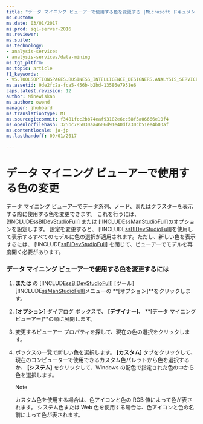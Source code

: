 ```yaml
---
title: "データ マイニング ビューアーで使用する色を変更する |Microsoft ドキュメント"
ms.custom: 
ms.date: 03/01/2017
ms.prod: sql-server-2016
ms.reviewer: 
ms.suite: 
ms.technology:
- analysis-services
- analysis-services/data-mining
ms.tgt_pltfrm: 
ms.topic: article
f1_keywords:
- VS.TOOLSOPTIONSPAGES.BUSINESS_INTELLIGENCE_DESIGNERS.ANALYSIS_SERVICES_DESIGNERS.DATA_MINING_VIEWERS
ms.assetid: 9de2fc2a-fca5-456b-b2bd-13586e7951e6
caps.latest.revision: 12
author: Minewiskan
ms.author: owend
manager: jhubbard
ms.translationtype: MT
ms.sourcegitcommit: f3481fcc2bb74eaf93182e6cc58f5a06666e10f4
ms.openlocfilehash: 325bc785030aa4606d91e40dfa30cb51ee4b03af
ms.contentlocale: ja-jp
ms.lasthandoff: 09/01/2017

---
```

# <a name="change-the-colors-used-in-the-data-mining-viewer"></a>データ マイニング ビューアーで使用する色の変更
  データ マイニング ビューアーでデータ系列、ノード、またはクラスターを表示する際に使用する色を変更できます。 これを行うには、 [!INCLUDE[ssBIDevStudioFull](../../includes/ssbidevstudiofull-md.md)] または [!INCLUDE[ssManStudioFull](../../includes/ssmanstudiofull-md.md)]のオプションを設定します。 設定を変更すると、 [!INCLUDE[ssBIDevStudioFull](../../includes/ssbidevstudiofull-md.md)]を使用して表示するすべてのモデルに色の選択が適用されます。ただし、新しい色を表示するには、 [!INCLUDE[ssBIDevStudioFull](../../includes/ssbidevstudiofull-md.md)] を閉じて、ビューアーでモデルを再度開く必要があります。  
  
### <a name="to-change-the-colors-used-in-the-data-mining-viewers"></a>データ マイニング ビューアーで使用する色を変更するには  
  
1.  **または** の [!INCLUDE[ssBIDevStudioFull](../../includes/ssbidevstudiofull-md.md)] [ツール] [!INCLUDE[ssManStudioFull](../../includes/ssmanstudiofull-md.md)]メニューの **[オプション]**をクリックします。  
  
2.  **[オプション]** ダイアログ ボックスで、 **[デザイナー]**、 **[データ マイニング ビューアー]**の順に展開します。  
  
3.  変更するビューアー プロパティを探して、現在の色の選択をクリックします。  
  
4.  ボックスの一覧で新しい色を選択します。 **[カスタム]** タブをクリックして、現在のコンピューターで使用できるカスタム色パレットから色を選択するか、 **[システム]** をクリックして、Windows の配色で指定された色の中から色を選択します。  
  
    > [!NOTE]  
    >  カスタム色を使用する場合は、色アイコンと色の RGB 値によって色が表されます。 システム色または Web 色を使用する場合は、色アイコンと色の名前によって色が表されます。  
  
  
